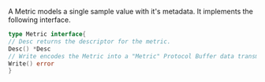 A Metric models a single sample value with it's metadata. It implements the following interface.

```go
type Metric interface{
// Desc returns the descriptor for the metric.
Desc() *Desc
// Write encodes the Metric into a "Metric" Protocol Buffer data transmission object.
Write() error
}
```

